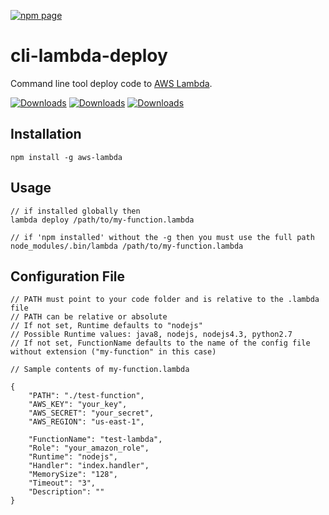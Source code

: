 
[![npm page](https://nodei.co/npm/aws-lambda.png?downloads=true)](https://www.npmjs.com/package/aws-lambda)

# cli-lambda-deploy
Command line tool deploy code to [AWS Lambda](http://aws.amazon.com/lambda/).  

[![Downloads](https://img.shields.io/npm/dm/aws-lambda?maxAge=2592000)](https://www.npmjs.com/package/aws-lambda)
[![Downloads](https://img.shields.io/npm/dy/aws-lambda?maxAge=2592000)](https://www.npmjs.com/package/aws-lambda)
[![Downloads](https://img.shields.io/npm/dt/aws-lambda?maxAge=2592000)](https://www.npmjs.com/package/aws-lambda)


## Installation

```
npm install -g aws-lambda
```

## Usage

```
// if installed globally then
lambda deploy /path/to/my-function.lambda

// if 'npm installed' without the -g then you must use the full path
node_modules/.bin/lambda /path/to/my-function.lambda
```

## Configuration File

```
// PATH must point to your code folder and is relative to the .lambda file
// PATH can be relative or absolute
// If not set, Runtime defaults to "nodejs"
// Possible Runtime values: java8, nodejs, nodejs4.3, python2.7
// If not set, FunctionName defaults to the name of the config file without extension ("my-function" in this case)

// Sample contents of my-function.lambda

{
	"PATH": "./test-function",
	"AWS_KEY": "your_key",
	"AWS_SECRET": "your_secret",
	"AWS_REGION": "us-east-1",

	"FunctionName": "test-lambda",
	"Role": "your_amazon_role",
	"Runtime": "nodejs",
	"Handler": "index.handler",
	"MemorySize": "128",
	"Timeout": "3",
	"Description": ""
}
```
